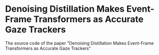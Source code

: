 # Denoising Distillation Makes Event-Frame Transformers as Accurate Gaze Trackers

The source code of the paper "Denoising Distillation Makes Event-Frame Transformers as Accurate Gaze Trackers"

